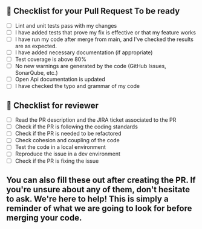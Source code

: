 ## 🧠 Checklist for your Pull Request To be ready

- [ ] Lint and unit tests pass with my changes
- [ ] I have added tests that prove my fix is effective or that my feature works
- [ ] I have run my code after merge from main, and I've checked the results are as expected.
- [ ] I have added necessary documentation (if appropriate)
- [ ] Test coverage is above 80%
- [ ] No new warnings are generated by the code (GitHub Issues, SonarQube, etc.)
- [ ] Open Api documentation is updated
- [ ] I have checked the typo and grammar of my code

## 📸 Checklist for reviewer
- [ ] Read the PR description and the JIRA ticket associated to the PR
- [ ] Check if the PR is following the coding standards
- [ ] Check if the PR is needed to be refactored
- [ ] Check cohesion and coupling of the code
- [ ] Test the code in a local environment
- [ ] Reproduce the issue in a dev environment
- [ ] Check if the PR is fixing the issue

## You can also fill these out after creating the PR. If you're unsure about any of them, don't hesitate to ask. We're here to help! This is simply a reminder of what we are going to look for before merging your code.
